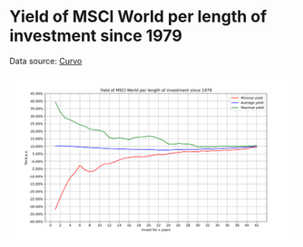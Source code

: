 # Yield of MSCI World per length of investment since 1979
Data source: [Curvo](https://curvo.eu/backtest/de/markt-index/msci-world?currency=eur)

![Plot](./plot.svg)